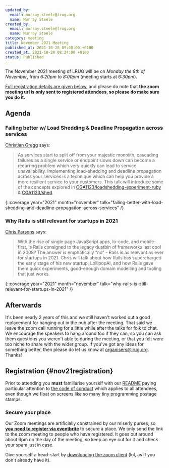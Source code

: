 ```yaml
---
updated_by:
  email: murray.steele@lrug.org
  name: Murray Steele
created_by:
  email: murray.steele@lrug.org
  name: Murray Steele
category: meeting
title: November 2021 Meeting
published_at: 2021-10-28 09:40:00 +0100
created_at: 2021-10-28 08:24:00 +0100
status: Published
---
```


The November 2021 meeting of LRUG will be on _Monday the 8th of November_,
from _6:20pm_ to _8:00pm_ (meeting starts at _6:30pm_).

[Full registration details are given below](#nov21registration), and
please do note that **the zoom meeting url is only sent to registered
attendees, so please do make sure you do it.**

## Agenda

### Failing better w/ Load Shedding & Deadline Propagation across services

[Christian Gregg](https://twitter.com/CGA1123) says:

> As services start to split off from your majestic monolith, cascading
> failures as a single service or endpoint slows down can become a
> recurring problem which very quickly can lead to service unavailability.
> Implementing load-shedding and deadline propagation across your services
> is a technique which can help you provide a more resilient service to
> your customers. This talk will introduce some of the concepts explored
> in [CGA1123/loadshedding-experiment-ruby](https://github.com/CGA1123/loadshedding-experiment-ruby)
> & [CGA1123/shed](https://github.com/CGA1123/shed).

{::coverage year="2021" month="november" talk="failing-better-with-load-shedding-and-deadline-propagation-across-services" /}

### Why Rails is still relevant for startups in 2021

[Chris Parsons](https://twitter.com/chrismdp) says:

> With the rise of single page JavaScript apps, lo-code, and mobile-first,
> is Rails consigned to the legacy dustbin of frameworks last cool in
> 2008? The answer is emphatically “no” - Rails is as relevant as ever for
> startups in 2021. Chris will talk about how Rails has supercharged the
> early stage of his new startup, LollipopAI, and how Rails gave them
> quick experiments, good-enough domain modelling and tooling that just
> works.

{::coverage year="2021" month="november" talk="why-rails-is-still-relevant-for-startups-in-2021" /}

## Afterwards

It's been nearly 2 years of this and we still haven't worked out a good
replacement for hanging out in the pub after the meeting.  That said we
leave the zoom call running for a little while after the talks for
folk to chat.  We encourage the speakers to hang around too if they can,
so you can ask them questions you weren't able to during the meeting, or
that you felt were too niche to share with the wider group.  If you've got
any ideas for something better, then please do let us know at
[organisers@lrug.org](mailto:organisers@lrug.org). Thanks!

## Registration {#nov21registration}

Prior to attending you **must** familiarise yourself with our
[README](http://readme.lrug.org/) paying particular attention to [the code of
conduct](http://readme.lrug.org/#code-of-conduct) which applies to all
attendees, even though we float on screens like so many tiny programming postage stamps.

### Secure your place

Our Zoom meetings are artificially constrained by our miserly purses, so
**[you need to register via eventbrite][nov2021-eventbrite]** to secure a
place. We only send the link to the zoom meeting to people who have
registered. It goes out around about 6pm on the day of the meeting, so
keep an eye out for it and check your spam just in case.

Give yourself a head-start by [downloading the zoom
client](https://zoom.us/support/download) (lol, as if you don't already have it).

[nov2021-eventbrite]: https://www.eventbrite.com/e/lrug-november-2021-tickets-200455155767
